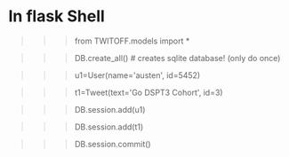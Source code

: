 # In flask Shell

>>> from TWITOFF.models import *

>>> DB.create_all() # creates sqlite database! (only do once)

>>> u1=User(name='austen', id=5452)

>>> t1=Tweet(text='Go DSPT3 Cohort', id=3)

>>> DB.session.add(u1)

>>> DB.session.add(t1)

>>> DB.session.commit()
